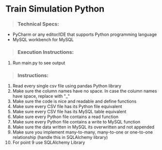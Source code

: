 # Train Simulation Python #

> ### Technical Specs:

- PyCharm or any editor/IDE that supports Python programming language
- MySQL workbench for MySQL 

> ### Execution Instructions:
1. Run main.py to see output

> ### Instructions:
1. Read every single csv file using pandas Python library
2. Make sure the column names have no space. In case the column names have space, replace with "_"
3. Make sure the code is nice and readable and define functions 
4. Make sure every CSV file has its Python file equivalent
5. Make sure every CSV file has its MySQL table equivalent
6. Make sure every Python file contains a read function
7. Make sure every Python file contains a write to MySQL function
8. Make sure the data written in MySQL its overwritten and not appended
9. Make sure you implement many-to-many, many-to-one or one-to-one relationship (handle this in SQLAlchemy library)
10. For point 9 use SQLAlchemy Library